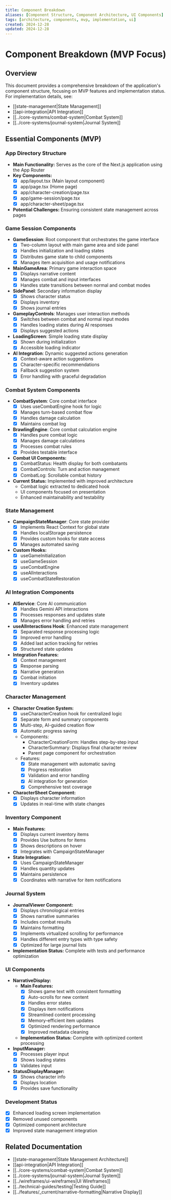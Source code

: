 ```yaml
---
title: Component Breakdown
aliases: [Component Structure, Component Architecture, UI Components]
tags: [architecture, components, mvp, implementation, ui]
created: 2024-12-28
updated: 2024-12-28
---
```


# Component Breakdown (MVP Focus)

## Overview
This document provides a comprehensive breakdown of the application's component structure, focusing on MVP features and implementation status. For implementation details, see:
- [[state-management|State Management]]
- [[api-integration|API Integration]]
- [[../core-systems/combat-system|Combat System]]
- [[../core-systems/journal-system|Journal System]]

## Essential Components (MVP)

### App Directory Structure
- **Main Functionality:** Serves as the core of the Next.js application using the App Router
- **Key Components:**
  - [x] app/layout.tsx (Main layout component)
  - [x] app/page.tsx (Home page)
  - [x] app/character-creation/page.tsx
  - [x] app/game-session/page.tsx
  - [x] app/character-sheet/page.tsx
- **Potential Challenges:** Ensuring consistent state management across pages

### Game Session Components
- **GameSession**: Root component that orchestrates the game interface
  - [x] Two-column layout with main game area and side panel
  - [x] Handles initialization and loading states
  - [x] Distributes game state to child components
  - [x] Manages item acquisition and usage notifications
- **MainGameArea**: Primary game interaction space
  - [x] Displays narrative content
  - [x] Manages combat and input interfaces
  - [x] Handles state transitions between normal and combat modes
- **SidePanel**: Secondary information display
  - [x] Shows character status
  - [x] Displays inventory
  - [x] Shows journal entries
- **GameplayControls**: Manages user interaction methods
  - [x] Switches between combat and normal input modes
  - [x] Handles loading states during AI responses
  - [x] Displays suggested actions
- **LoadingScreen**: Simple loading state display
  - [x] Shown during initialization
  - [x] Accessible loading indicator
- **AI Integration**: Dynamic suggested actions generation
  - [x] Context-aware action suggestions
  - [x] Character-specific recommendations
  - [x] Fallback suggestion system
  - [x] Error handling with graceful degradation

### Combat System Components
- **CombatSystem**: Core combat interface
  - [x] Uses useCombatEngine hook for logic
  - [x] Manages turn-based combat flow
  - [x] Handles damage calculation
  - [x] Maintains combat log
- **BrawlingEngine**: Core combat calculation engine
  - [x] Handles pure combat logic
  - [x] Manages damage calculations
  - [x] Processes combat rules
  - [x] Provides testable interface
- **Combat UI Components:**
  - [x] CombatStatus: Health display for both combatants
  - [x] CombatControls: Turn and action management
  - [x] CombatLog: Scrollable combat history
- **Current Status:** Implemented with improved architecture
  - Combat logic extracted to dedicated hook
  - UI components focused on presentation
  - Enhanced maintainability and testability

### State Management
- **CampaignStateManager**: Core state provider
  - [x] Implements React Context for global state
  - [x] Handles localStorage persistence
  - [x] Provides custom hooks for state access
  - [x] Manages automated saving
- **Custom Hooks:**
  - [x] useGameInitialization
  - [x] useGameSession
  - [x] useCombatEngine
  - [x] useAIInteractions
  - [x] useCombatStateRestoration

### AI Integration Components
- **AIService**: Core AI communication
  - [x] Handles Gemini API interactions
  - [x] Processes responses and updates state
  - [x] Manages error handling and retries
- **useAIInteractions Hook**: Enhanced state management
  - [x] Separated response processing logic
  - [x] Improved error handling
  - [x] Added last action tracking for retries
  - [x] Structured state updates
- **Integration Features:**
  - [x] Context management
  - [x] Response parsing
  - [x] Narrative generation
  - [x] Combat initiation
  - [x] Inventory updates

### Character Management
- **Character Creation System:**
  - [x] useCharacterCreation hook for centralized logic
  - [x] Separate form and summary components
  - [x] Multi-step, AI-guided creation flow
  - [x] Automatic progress saving
  - Components:
    - CharacterCreationForm: Handles step-by-step input
    - CharacterSummary: Displays final character review
    - Parent page component for orchestration
  - Features:
    - [x] State management with automatic saving
    - [x] Progress restoration
    - [x] Validation and error handling
    - [x] AI integration for generation
    - [x] Comprehensive test coverage
- **CharacterSheet Component:**
  - [x] Displays character information
  - [x] Updates in real-time with state changes

### Inventory Component
- **Main Features:**
  - [x] Displays current inventory items
  - [x] Provides Use buttons for items
  - [x] Shows descriptions on hover
  - [x] Integrates with CampaignStateManager
- **State Integration:**
  - [x] Uses CampaignStateManager
  - [x] Handles quantity updates
  - [x] Maintains persistence
  - [x] Coordinates with narrative for item notifications

### Journal System
- **JournalViewer Component:**
  - [x] Displays chronological entries
  - [x] Shows narrative summaries
  - [x] Includes combat results
  - [x] Maintains formatting
  - [x] Implements virtualized scrolling for performance
  - [x] Handles different entry types with type safety
  - [x] Optimized for large journal lists
- **Implementation Status:** Complete with tests and performance optimization

### UI Components
- **NarrativeDisplay:**
  - **Main Features:**
    - [x] Shows game text with consistent formatting
    - [x] Auto-scrolls for new content
    - [x] Handles error states
    - [x] Displays item notifications
    - [x] Streamlined content processing
    - [x] Memory-efficient item updates
    - [x] Optimized rendering performance
    - [x] Improved metadata cleaning
  - **Implementation Status:** Complete with optimized content processing
- **InputManager:**
  - [x] Processes player input
  - [x] Shows loading states
  - [x] Validates input
- **StatusDisplayManager:**
  - [x] Shows character info
  - [x] Displays location
  - [x] Provides save functionality

### Development Status
- [x] Enhanced loading screen implementation
- [x] Removed unused components
- [x] Optimized component architecture
- [x] Improved state management integration

## Related Documentation
- [[state-management|State Management Architecture]]
- [[api-integration|API Integration]]
- [[../core-systems/combat-system|Combat System]]
- [[../core-systems/journal-system|Journal System]]
- [[../wireframes/ui-wireframes|UI Wireframes]]
- [[../technical-guides/testing|Testing Guide]]
- [[../features/_current/narrative-formatting|Narrative Display]]